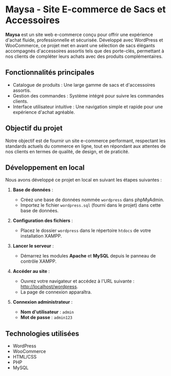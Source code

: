 # Maysa - Site E-commerce de Sacs et Accessoires

**Maysa** est un site web e-commerce conçu pour offrir une expérience d'achat fluide, professionnelle et sécurisée. Développé avec WordPress et WooCommerce, ce projet met en avant une sélection de sacs élégants accompagnés d'accessoires assortis tels que des porte-clés, permettant à nos clients de compléter leurs achats avec des produits complémentaires.

## Fonctionnalités principales

- Catalogue de produits : Une large gamme de sacs et d'accessoires assortis.
- Gestion des commandes : Système intégré pour suivre les commandes clients.
- Interface utilisateur intuitive : Une navigation simple et rapide pour une expérience d'achat agréable.

## Objectif du projet

Notre objectif est de fournir un site e-commerce performant, respectant les standards actuels du commerce en ligne, tout en répondant aux attentes de nos clients en termes de qualité, de design, et de praticité.

## Développement en local

Nous avons développé ce projet en local en suivant les étapes suivantes :

1. **Base de données** :
   - Créez une base de données nommée `wordpress` dans phpMyAdmin.
   - Importez le fichier `wordpress.sql` (fourni dans le projet) dans cette base de données.

2. **Configuration des fichiers** :
   - Placez le dossier `wordpress` dans le répertoire `htdocs` de votre installation XAMPP.

3. **Lancer le serveur** :
   - Démarrez les modules **Apache** et **MySQL** depuis le panneau de contrôle XAMPP.

4. **Accéder au site** :
   - Ouvrez votre navigateur et accédez à l'URL suivante : [http://localhost/wordpress](http://localhost/wordpress).
   - La page de connexion apparaîtra.

5. **Connexion administrateur** :
   - **Nom d'utilisateur** : `admin`
   - **Mot de passe** : `admin123`



## Technologies utilisées

- WordPress
- WooCommerce
- HTML/CSS
- PHP
- MySQL



